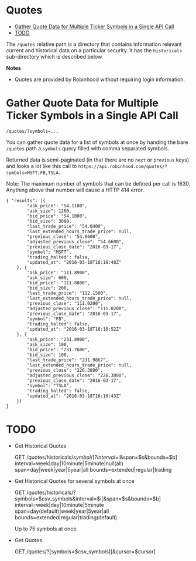 # Quotes

- [Gather Quote Data for Multiple Ticker Symbols in a Single API Call](#gather-quote-data-for-multiple-ticker-symbols-in-a-single-api-call)
- [TODO](#)

The `/quotes` relative path is a directory that contains information relevant current and historical data on a particular security. It has the `historicals` sub-directory which is described below.

**Notes**

* Quotes are provided by Robinhood without requiring login information.
 

# Gather Quote Data for Multiple Ticker Symbols in a Single API Call

`/quotes/?symbols=...`

You can gather quote data for a list of symbols at once by handing the bare `/quotes` path a `symbols` query filled with comma separated symbols.

Returned data is semi-paginated (in that there are no `next` or `previous` keys) and looks a lot like this call to `https://api.robinhood.com/quotes/?symbols=MSFT,FB,TSLA`.

Note: The maximum number of symbols that can be defined per call is 1630.  Anything above that number will cause a HTTP 414 error.

    { "results": [{
            "ask_price": "54.1100",
            "ask_size": 1200,
            "bid_price": "54.1000",
            "bid_size": 3000,
            "last_trade_price": "54.0400",
            "last_extended_hours_trade_price": null,
            "previous_close": "54.6600",
            "adjusted_previous_close": "54.6600",
            "previous_close_date": "2016-03-17",
            "symbol": "MSFT",
            "trading_halted": false,
            "updated_at": "2016-03-18T16:16:48Z"
        }, {
            "ask_price": "111.8900",
            "ask_size": 600,
            "bid_price": "111.8800",
            "bid_size": 200,
            "last_trade_price": "112.1500",
            "last_extended_hours_trade_price": null,
            "previous_close": "111.0200",
            "adjusted_previous_close": "111.0200",
            "previous_close_date": "2016-03-17",
            "symbol": "FB",
            "trading_halted": false,
            "updated_at": "2016-03-18T16:16:52Z"
        }, {
            "ask_price": "231.8900",
            "ask_size": 100,
            "bid_price": "231.7600",
            "bid_size": 100,
            "last_trade_price": "231.9867",
            "last_extended_hours_trade_price": null,
            "previous_close": "226.3800",
            "adjusted_previous_close": "226.3800",
            "previous_close_date": "2016-03-17",
            "symbol": "TSLA",
            "trading_halted": false,
            "updated_at": "2016-03-18T16:16:43Z"
        }]
    }

# TODO

- Get Historical Quotes

    GET /quotes/historicals/$symbol/[?interval=$i&span=$s&bounds=$b]
        interval=week|day|10minute|5minute|null(all)
        span=day|week|year|5year|all
        bounds=extended|regular|trading
        
- Get Historical Quotes for several symbols at once

    GET /quotes/historicals/?symbols=$csv_symbols&interval=$i[&span=$s&bounds=$b]
        interval=week|day|10minute|5minute
        span=day(default)|week|year|5year|all
        bounds=extended|regular|trading(default)

    Up to 75 symbols at once.

- Get Quotes

    GET /quotes/?[symbols=$csv_symbols][&cursor=$cursor]
